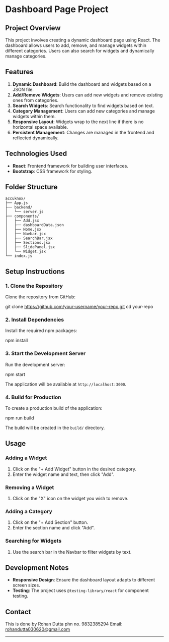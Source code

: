 # Dashboard Page Project

## Project Overview

This project involves creating a dynamic dashboard page using React. The dashboard allows users to add, remove, and manage widgets within different categories. Users can also search for widgets and dynamically manage categories.

## Features

1. **Dynamic Dashboard**: Build the dashboard and widgets based on a JSON file.
2. **Add/Remove Widgets**: Users can add new widgets and remove existing ones from categories.
3. **Search Widgets**: Search functionality to find widgets based on text.
4. **Category Management**: Users can add new categories and manage widgets within them.
5. **Responsive Layout**: Widgets wrap to the next line if there is no horizontal space available.
6. **Persistent Management**: Changes are managed in the frontend and reflected dynamically.

## Technologies Used

- **React**: Frontend framework for building user interfaces.
- **Bootstrap**: CSS framework for styling.

## Folder Structure

```plaintext
accuknox/
├── App.js
├── backend/
│   └── server.js
├── components/
│   ├── Add.jsx
│   ├── dashboardData.json
│   ├── Home.jsx
│   ├── Navbar.jsx
│   ├── SearchBar.jsx
│   ├── Sections.jsx
│   ├── SlidePanel.jsx
│   └── Widget.jsx
└── index.js
```

## Setup Instructions

### 1. Clone the Repository

Clone the repository from GitHub:

git clone https://github.com/your-username/your-repo.git
cd your-repo

### 2. Install Dependencies

Install the required npm packages:

npm install

### 3. Start the Development Server

Run the development server:

npm start

The application will be available at `http://localhost:3000`.

### 4. Build for Production

To create a production build of the application:

npm run build

The build will be created in the `build/` directory.

## Usage

### Adding a Widget

1. Click on the "+ Add Widget" button in the desired category.
2. Enter the widget name and text, then click "Add".

### Removing a Widget

1. Click on the "X" icon on the widget you wish to remove.

### Adding a Category

1. Click on the "+ Add Section" button.
2. Enter the section name and click "Add".

### Searching for Widgets

1. Use the search bar in the Navbar to filter widgets by text.

## Development Notes

- **Responsive Design**: Ensure the dashboard layout adapts to different screen sizes.
- **Testing**: The project uses `@testing-library/react` for component testing.


## Contact
This is done by Rohan Dutta
phn no. 9832385294
Email: rohandutta030620@gmail.com

---
